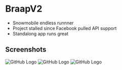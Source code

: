 # BraapV2
- Snowmobile endless runnner
- Project stalled since Facebook pulled API support
- Standalong app runs great

## Screenshots
![GitHub Logo](/main.jpeg)
![GitHub Logo](/loading.jpeg)
![GitHub Logo](/run.jpeg)

